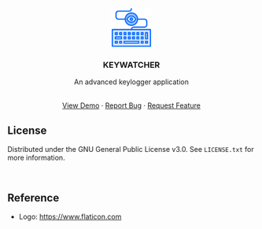 <!-- ===== HEADER SECTION ===== -->
<br />
<div align="center">
  <a href="https://github.com/cheenathana/keywatcher">
    <img src="assets/logo.png" alt="Logo" width="80" height="80">
  </a>

  <h3 align="center">KEYWATCHER</h3>
  <p align="center">An advanced keylogger application</p>

  <p align="center">
    <br />
    <a href="https://github.com/cheenathana/keywatcher">View Demo</a>
    ·
    <a href="https://github.com/cheenathana/keywatcher/issues">Report Bug</a>
    ·
    <a href="https://github.com/cheenathana/keywatcher/issues">Request Feature</a>
  </p>
</div>



<!-- ===== LICENSE ===== -->
## License
Distributed under the GNU General Public License v3.0. See `LICENSE.txt` for more information.
<p><br /></p>

<!-- ===== Reference ===== -->
## Reference
- Logo: https://www.flaticon.com
